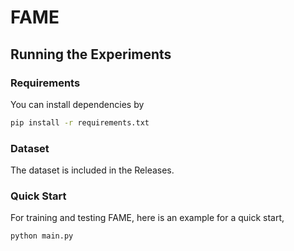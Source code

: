 # FAME

## Running the Experiments

### Requirements

You can install dependencies by

```bash
pip install -r requirements.txt
```

### Dataset

The dataset is included in the Releases.

### Quick Start 

For training and testing FAME, here is an example for a quick start,

```bash
python main.py 
```

